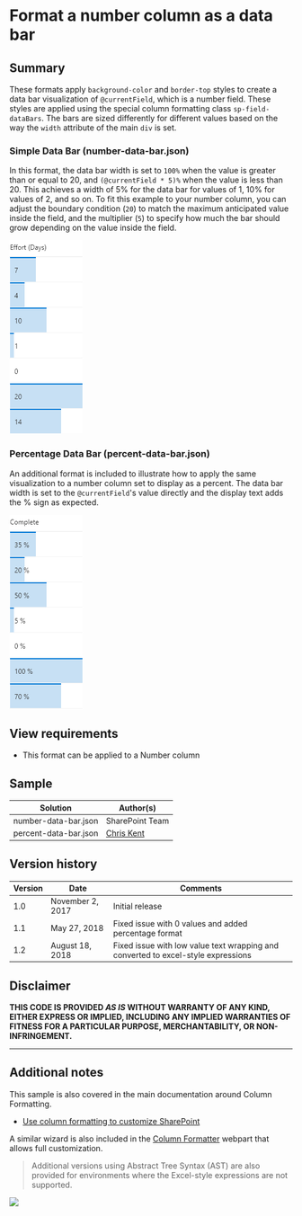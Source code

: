 # Format a number column as a data bar

## Summary
These formats apply `background-color` and `border-top` styles to create a data bar visualization of `@currentField`, which is a number field. These styles are applied using the special column formatting class `sp-field-dataBars`. The bars are sized differently for different values based on the way the `width` attribute of the main `div` is set.

### Simple Data Bar (number-data-bar.json)
In this format, the data bar width is set to `100%` when the value is greater than or equal to 20, and `(@currentField * 5)%` when the value is less than 20. This achieves a width of 5% for the data bar for values of 1, 10% for values of 2, and so on. To fit this example to your number column, you can adjust the boundary condition (`20`) to match the maximum anticipated value inside the field, and the multiplier (`5`) to specify how much the bar should grow depending on the value inside the field.

![screenshot of the Simple Data Bar](./screenshot.png)

### Percentage Data Bar (percent-data-bar.json)
An additional format is included to illustrate how to apply the same visualization to a number column set to display as a percent. The data bar width is set to the `@currentField`'s value directly and the display text adds the % sign as expected.

![screenshot of the Percentage Data Bar](./screenshot-percent.png)

## View requirements
- This format can be applied to a Number column

## Sample

Solution|Author(s)
--------|---------
number-data-bar.json | SharePoint Team
percent-data-bar.json | [Chris Kent](https://twitter.com/thechriskent)

## Version history

Version|Date|Comments
-------|----|--------
1.0|November 2, 2017|Initial release
1.1|May 27, 2018|Fixed issue with 0 values and added percentage format
1.2|August 18, 2018|Fixed issue with low value text wrapping and converted to excel-style expressions

## Disclaimer
**THIS CODE IS PROVIDED *AS IS* WITHOUT WARRANTY OF ANY KIND, EITHER EXPRESS OR IMPLIED, INCLUDING ANY IMPLIED WARRANTIES OF FITNESS FOR A PARTICULAR PURPOSE, MERCHANTABILITY, OR NON-INFRINGEMENT.**

---

## Additional notes
This sample is also covered in the main documentation around Column Formatting.

- [Use column formatting to customize SharePoint](https://docs.microsoft.com/en-us/sharepoint/dev/declarative-customization/column-formatting)

A similar wizard is also included in the [Column Formatter](https://github.com/SharePoint/sp-dev-solutions/blob/master/solutions/ColumnFormatter/README.md) webpart that allows full customization.

> Additional versions using Abstract Tree Syntax (AST) are also provided for environments where the Excel-style expressions are not supported.

<img src="https://telemetry.sharepointpnp.com/sp-dev-list-formatting/column-samples/number-data-bar" />